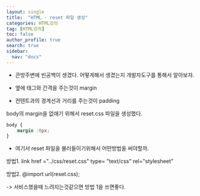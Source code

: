 ```yaml
---
layout: single
title:  "HTML - reset 파일 생성"
categories: HTML강의
tag: [HTML강의]
toc: false
author_profile: true
search: true
sidebar:
  nav: "docs"
---
```


- 큰방주변에 빈공백이 생겼다. 어떻게해서 생겼는지 개발자도구를 통해서 알아보자.


- 옆에 태그와 간격을 주는것이 margin
- 컨텐트과의 경계선과 거리를 주는것이 padding

body의 margin을 없애기 위해서 reset.css 파일을 생성했다.
```css
body {
    margin :0px;
}
```

- 여기서 reset 파일을 불러들이기위해서 어떤방법을 써야할까.

방법1. 
    link href ="../css/reset.css" type= "text/css" rel="stylesheet"

방법2.
    @import url(reset.css);


-> 서비스했을때 느려지는것같으면 방법 1을 쓰면좋다.
